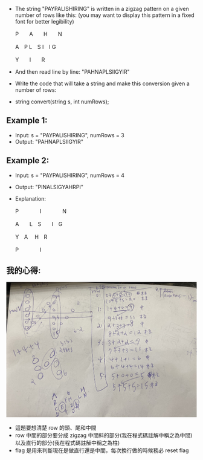 * The string "PAYPALISHIRING" is written in a zigzag pattern on a given number of rows like this: (you may want to display this pattern in a fixed font for better legibility)

	P　　A　　H　　N  
	
	A　P L　S I　I G  
	
	Y　　I　　R
	
* And then read line by line: "PAHNAPLSIIGYIR"

* Write the code that will take a string and make this conversion given a number of rows:

* string convert(string s, int numRows);
## Example 1:

* Input: s = "PAYPALISHIRING", numRows = 3
* Output: "PAHNAPLSIIGYIR"
## Example 2:

* Input: s = "PAYPALISHIRING", numRows = 4
* Output: "PINALSIGYAHRPI"
* Explanation:

	P　　　　I　　　　N  
	
	A　　L　S　　I　G  
	
	Y　A 　H　R  
	
	P　　　　I

## 我的心得:
![avatar](./mysolution.jpeg)
* 這題要想清楚 row 的頭、尾和中間
* row 中間的部分要分成 zigzag 中間斜的部分(我在程式碼註解中稱之為中間)以及直行的部分(我在程式碼註解中稱之為柱)
* flag 是用來判斷現在是做直行還是中間，每次換行做的時候務必 reset flag
